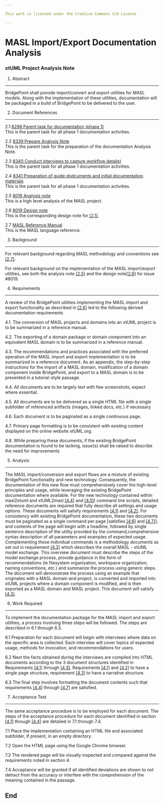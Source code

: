 ```yaml
---

This work is licensed under the Creative Commons CC0 License

---
```


# MASL Import/Export Documentation Analysis
### xtUML Project Analysis Note


1. Abstract
-----------
BridgePoint shall provide import/convert and export utilities for MASL models. Along with the 
implementation of these utilities, documentation will be packaged in a build of 
BridgePoint to be delivered to the user.

2. Document References
----------------------
<a id="2.1"></a>2.1 [8298 Parent task for documentation (phase 1)](https://support.onefact.net/issues/8298)  
This is the parent task for all phase 1 documentation activities.

<a id="2.2"></a>2.2 [8339 Prepare Analysis Note](https://support.onefact.net/issues/8339)  
This is the parent task for the preparation of the documentation Analysis Note.

<a id="2.3"></a>2.3 [8340 Conduct interviews to capture workflow details)](https://support.onefact.net/issues/8340)  
This is the parent task for all phase 1 documentation activities.

<a id="2.4"></a>2.4 [8341 Preparation of guide dodcuments and initial documentation materials](https://support.onefact.net/issues/8341)  
This is the parent task for all phase 1 documentation activities.


<a id="2.5"></a>2.5 [8019 Analysis note](https://github.com/cortlandstarrett/mc/blob/8019_progen3/doc/notes/8019_masl/8019_masl_ant.md)  
This is a high level analysis of the MASL project.  

<a id="2.6"></a>2.6 [8019 Design note](https://github.com/cortlandstarrett/mc/blob/8019_progen3/doc/notes/8019_masl/8019_masl_dnt.md)  
This is the corresponding design note for [[2.1]](#2.1).  

<a id="2.7"></a>2.7 [MASL Reference Manual](https://drive.google.com/folderview?id=0B834tggB4vylb0tNT2xYdm1SOGs)  
This is the MASL language reference.  
  

3. Background
-------------
For relevant background regarding MASL methodology and conventions see [[2.7]](#2.7).

For relevant background on the implementation of the MASL import/export utilities, see both the 
analysis note [[2.5]](#2.5) and the design note[[2.6]](#2.6) for issue #8019.

4. Requirements
---------------

A review of the BridgePoint utilities implementing the MASL import and export functionality as described in [[2.6]](#2.6) led to the following derived 
documentation requirements

<a id="4.1"></a>4.1. The conversion of MASL projects and domains into an xtUML project is to be summarized in a reference manual. 

<a id="4.2">4.2. The exporting of a domain package or domain component into an equivalent MASL domain is to be summarized in a reference manual. 

<a id="4.3">4.3. The recommendations and practices associated with the preferred operation of the MASL import and export implementation is to be summarized in a 
reference document. As an appendix, the step-by-step instructions for the import of a MASL domain, 
modification of a domain component inside BridgePoint, and export to a MASL domain is to be presented in a tutorial-style passage.

<a id="4.4">4.4. All documents are to be largely text with few screenshots, expect where essential.

<a id="4.5">4.5. All documents are to be delivered as a single HTML file with a single subfolder of referenced artifacts (images, linked docs, etc.) if necessary

<a id="4.6">4.6. Each document is to be paginated as a single continuous page.

<a id="4.7">4.7. Primary page formatting is to be consistent with existing content displayed on the online website xtUML.org.  

<a id="4.8">4.8. While preparing these documents, if the existing BridgePoint documentation is found to be lacking, issue(s) shall be raised to 
describe the need for improvements



5. Analysis
-----------

The MASL import/conversion and export flows are a mixture of existing BridgePoint functionality and new technology. Consequently, the documentation of this new flow must comprehensively cover the high-level principles and usage, while leveraging the existing BridgePoint documentation where available.
For the new technology contained within masl2xtuml and xtUML2masl [[4.4]](#4.4) and [[4.5]](#4.5)) command line scripts, detailed reference documents are required 
that fully describe all settings and usage options. These documents will satisfy requirements [[4.1]](#4.1) and [[4.2]](#4.2). For consistency with existing BridgePoint 
documentation, these two documents must be paginated as a single command per page [satisfies [[4.6]](#4.6) and [[4.7]](#4.7)], and contents of the page will begin with a headline, 
followed by single sentence description of the utility provided by the command,comprehensive syntax description of all parameters and examples of expected usage. 
Complementing these individual commands is a methodology documents as set out in requirement [[4.3]](#4.3) which describes the overall MASL - xtUML 
model exchange. This overview document must describe the steps of the model exchange process, provide guidance in the form of recommendations 
(ie filesystem organization, workspace organization, naming conventions, etc.) and summarize the process using generic steps. The document 
will demonstrate the process using an example that originates with a MASL domain and project, is converted and imported 
into xtUML projects where a domain component is modified, and is then exported as a MASL domain and MASL project. This 
document will satisfy [[4.3]](#4.3).


6. Work Required
----------------
To implement the documentation package for the MASL import and export utilities, a process involving three steps will be followed. The steps are described in 6.1 through 6.3.

6.1 Preparation for each document will begin with interviews where data on the specific area is collected. Each interview will
cover topics of expected usage, methods for invocation, and recommendations for users. 

6.2 Next the facts obtained during the interviews are compiled into HTML documents according to the 3 document structures identified in 
Requirements [[4.1]](#4.1) through [[4.3]](#4.3). Requirements [[4.1]](#4.1) and [[4.2]](#4.2) to have a single page structure, requirement [[4.3]](#4.3) to have a narrative structure. 

6.3 The final step involves formatting the document contents such that requirements [[4.4]](#4.4) through [[4.7]](#4.7) are satisfied.
 

7. Acceptance Test
------------------
The same acceptance procedure is to be employed for each document. The steps of the acceptance procedure for each document identified in section [[4.1]](#4.1) 
through [[4.4]](#4.4) are detailed in 7.1 through 7.4. 

7.1 Place the implementation containing an HTML file and associated subfolder, if present, in an empty directory.

7.2 Open the HTML page using the Google Chrome browser.

7.3 The rendered page will be visually inspected and compared against the requirements noted in section 4. 

7.4 Acceptance will be granted if all identified deviations are shown to not detract from the accuracy or interfere with 
the comprehension of the meaning contained in the passage.

End
---

